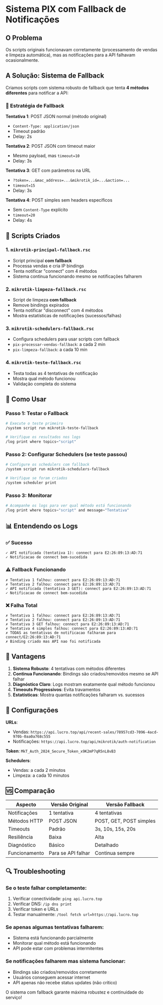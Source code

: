 # Sistema PIX com Fallback de Notificações

## O Problema

Os scripts originais funcionavam corretamente (processamento de vendas e limpeza automática), mas as notificações para a API falhavam ocasionalmente.

## A Solução: Sistema de Fallback

Criamos scripts com sistema robusto de fallback que tenta **4 métodos diferentes** para notificar a API:

### 🔄 Estratégia de Fallback

**Tentativa 1**: POST JSON normal (método original)
- `Content-Type: application/json`
- Timeout padrão
- Delay: 2s

**Tentativa 2**: POST JSON com timeout maior
- Mesmo payload, mas `timeout=10`
- Delay: 3s

**Tentativa 3**: GET com parâmetros na URL
- `?token=...&mac_address=...&mikrotik_id=...&action=...`
- `timeout=15`
- Delay: 3s

**Tentativa 4**: POST simples sem headers específicos
- Sem `Content-Type` explícito
- `timeout=20`
- Delay: 4s

## 📁 Scripts Criados

### 1. `mikrotik-principal-fallback.rsc`
- Script principal **com fallback**
- Processa vendas e cria IP bindings
- Tenta notificar "connect" com 4 métodos
- Sistema continua funcionando mesmo se notificações falharem

### 2. `mikrotik-limpeza-fallback.rsc`  
- Script de limpeza **com fallback**
- Remove bindings expirados
- Tenta notificar "disconnect" com 4 métodos
- Mostra estatísticas de notificações (sucessos/falhas)

### 3. `mikrotik-schedulers-fallback.rsc`
- Configura schedulers para usar scripts com fallback
- `pix-processar-vendas-fallback`: a cada 2 min
- `pix-limpeza-fallback`: a cada 10 min

### 4. `mikrotik-teste-fallback.rsc`
- Testa todas as 4 tentativas de notificação
- Mostra qual método funcionou
- Validação completa do sistema

## 🚀 Como Usar

### Passo 1: Testar o Fallback
```bash
# Execute o teste primeiro
/system script run mikrotik-teste-fallback

# Verifique os resultados nos logs
/log print where topics~"script"
```

### Passo 2: Configurar Schedulers (se teste passou)
```bash
# Configure os schedulers com fallback
/system script run mikrotik-schedulers-fallback

# Verifique se foram criados
/system scheduler print
```

### Passo 3: Monitorar
```bash
# Acompanhe os logs para ver qual método está funcionando
/log print where topics~"script" and message~"Tentativa"
```

## 📊 Entendendo os Logs

### ✅ Sucesso
```
✓ API notificada (tentativa 1): connect para E2:26:89:13:AD:71
✓ Notificacao de connect bem-sucedida
```

### ⚠️ Fallback Funcionando
```
✗ Tentativa 1 falhou: connect para E2:26:89:13:AD:71
✗ Tentativa 2 falhou: connect para E2:26:89:13:AD:71
✓ API notificada (tentativa 3 GET): connect para E2:26:89:13:AD:71
✓ Notificacao de connect bem-sucedida
```

### ❌ Falha Total
```
✗ Tentativa 1 falhou: connect para E2:26:89:13:AD:71
✗ Tentativa 2 falhou: connect para E2:26:89:13:AD:71
✗ Tentativa 3 GET falhou: connect para E2:26:89:13:AD:71
✗ Tentativa 4 simples falhou: connect para E2:26:89:13:AD:71
✗ TODAS as tentativas de notificacao falharam para connect/E2:26:89:13:AD:71
✗ Binding criado mas API nao foi notificada
```

## 🎯 Vantagens

1. **Sistema Robusto**: 4 tentativas com métodos diferentes
2. **Continua Funcionando**: Bindings são criados/removidos mesmo se API falhar
3. **Diagnóstico Claro**: Logs mostram exatamente qual método funcionou
4. **Timeouts Progressivos**: Evita travamentos
5. **Estatísticas**: Mostra quantas notificações falharam vs. sucessos

## 🔧 Configurações

**URLs**:
- Vendas: `https://api.lucro.top/api/recent-sales/78957cd3-7096-4acd-970b-0aa0a768c555`
- Notificações: `https://api.lucro.top/api/mikrotik/auth-notification`

**Token**: `MkT_Auth_2024_Secure_Token_x9K2mP7qR5nL8vB3`

**Schedulers**:
- Vendas: a cada 2 minutos
- Limpeza: a cada 10 minutos

## 🆚 Comparação

| Aspecto | Versão Original | Versão Fallback |
|---------|----------------|-----------------|
| Notificações | 1 tentativa | 4 tentativas |
| Métodos HTTP | POST JSON | POST, GET, POST simples |
| Timeouts | Padrão | 3s, 10s, 15s, 20s |
| Resiliência | Baixa | Alta |
| Diagnóstico | Básico | Detalhado |
| Funcionamento | Para se API falhar | Continua sempre |

## 🔍 Troubleshooting

### Se o teste falhar completamente:
1. Verificar conectividade: `ping api.lucro.top`
2. Verificar DNS: `/ip dns print`
3. Verificar token e URLs
4. Testar manualmente: `/tool fetch url=https://api.lucro.top`

### Se apenas algumas tentativas falharem:
- Sistema está funcionando parcialmente
- Monitorar qual método está funcionando
- API pode estar com problemas intermitentes

### Se notificações falharem mas sistema funcionar:
- Bindings são criados/removidos corretamente
- Usuários conseguem acessar internet
- API apenas não recebe status updates (não crítico)

O sistema com fallback garante máxima robustez e continuidade do serviço! 